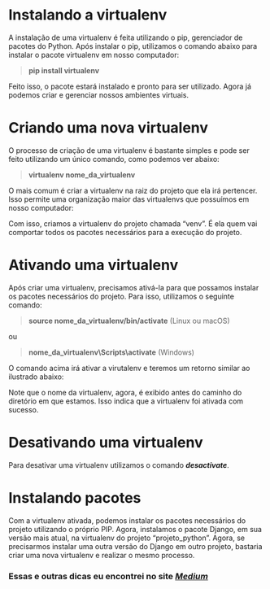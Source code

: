 # **Instalando a virtualenv**
A instalação de uma virtualenv é feita utilizando o pip, gerenciador de pacotes do Python. 
Após instalar o pip, utilizamos o comando abaixo para instalar o pacote virtualenv em nosso computador:

> **pip install virtualenv**

Feito isso, o pacote estará instalado e pronto para ser utilizado. Agora já podemos criar e gerenciar nossos ambientes virtuais.

# **Criando uma nova virtualenv**

O processo de criação de uma virtualenv é bastante simples e pode ser feito utilizando um único comando, como podemos ver abaixo:

> **virtualenv nome_da_virtualenv**

O mais comum é criar a virtualenv na raiz do projeto que ela irá pertencer. Isso permite uma organização maior das virtualenvs que possuímos em nosso computador:

Com isso, criamos a virtualenv do projeto chamada “venv”. É ela quem vai comportar todos os pacotes necessários para a execução do projeto.

# **Ativando uma virtualenv**
Após criar uma virtualenv, precisamos ativá-la para que possamos instalar os pacotes necessários do projeto. Para isso, utilizamos o seguinte comando:

> **source nome_da_virtualenv/bin/activate** (Linux ou macOS)

ou

> **nome_da_virtualenv\Scripts\activate** (Windows)

O comando acima irá ativar a virutalenv e teremos um retorno similar ao ilustrado abaixo:


Note que o nome da virtualenv, agora, é exibido antes do caminho do diretório em que estamos. Isso indica que a virtualenv foi ativada com sucesso.

# **Desativando uma virtualenv**
Para desativar uma virtualenv utilizamos o comando **_desactivate_**.

# **Instalando pacotes**
Com a virtualenv ativada, podemos instalar os pacotes necessários do projeto utilizando o próprio PIP.
Agora, instalamos o pacote Django, em sua versão mais atual, na virtualenv do projeto “projeto_python”.
Agora, se precisarmos instalar uma outra versão do Django em outro projeto, bastaria criar uma nova virtualenv e realizar o mesmo processo.

### Essas e outras dicas eu encontrei no site [**_Medium_**](https://medium.com/@raullesteves/github-como-fazer-um-readme-md-bonit%C3%A3o-c85c8f154f8)
